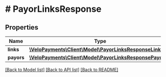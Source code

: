 # # PayorLinksResponse

## Properties

Name | Type | Description | Notes
------------ | ------------- | ------------- | -------------
**links** | [**\VeloPayments\Client\Model\PayorLinksResponseLinks[]**](PayorLinksResponseLinks.md) |  | [optional]
**payors** | [**\VeloPayments\Client\Model\PayorLinksResponsePayors[]**](PayorLinksResponsePayors.md) |  | [optional]

[[Back to Model list]](../../README.md#models) [[Back to API list]](../../README.md#endpoints) [[Back to README]](../../README.md)
